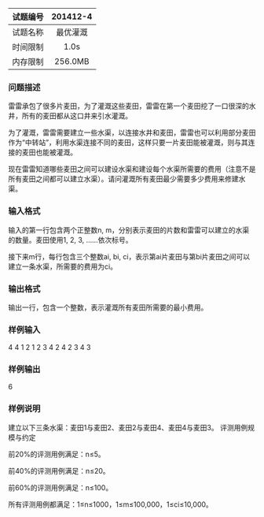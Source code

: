 | 试题编号  | 201412-4 |
| :---: | :---:    |
| 试题名称  | 最优灌溉     |
| 时间限制  | 1.0s     |
| 内存限制  | 256.0MB  |


### 问题描述

雷雷承包了很多片麦田，为了灌溉这些麦田，雷雷在第一个麦田挖了一口很深的水井，所有的麦田都从这口井来引水灌溉。

为了灌溉，雷雷需要建立一些水渠，以连接水井和麦田，雷雷也可以利用部分麦田作为“中转站”，利用水渠连接不同的麦田，这样只要一片麦田能被灌溉，则与其连接的麦田也能被灌溉。

现在雷雷知道哪些麦田之间可以建设水渠和建设每个水渠所需要的费用（注意不是所有麦田之间都可以建立水渠）。请问灌溉所有麦田最少需要多少费用来修建水渠。

### 输入格式

输入的第一行包含两个正整数n, m，分别表示麦田的片数和雷雷可以建立的水渠的数量。麦田使用1, 2, 3, ……依次标号。

接下来m行，每行包含三个整数ai, bi, ci，表示第ai片麦田与第bi片麦田之间可以建立一条水渠，所需要的费用为ci。

### 输出格式

输出一行，包含一个整数，表示灌溉所有麦田所需要的最小费用。

### 样例输入

4 4
1 2 1
2 3 4
2 4 2
3 4 3

### 样例输出

6

### 样例说明

建立以下三条水渠：麦田1与麦田2、麦田2与麦田4、麦田4与麦田3。
评测用例规模与约定

前20%的评测用例满足：n≤5。

前40%的评测用例满足：n≤20。

前60%的评测用例满足：n≤100。

所有评测用例都满足：1≤n≤1000，1≤m≤100,000，1≤ci≤10,000。